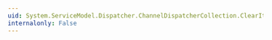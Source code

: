 ```yaml
---
uid: System.ServiceModel.Dispatcher.ChannelDispatcherCollection.ClearItems
internalonly: False
---
```

